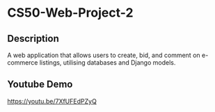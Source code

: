 # CS50-Web-Project-2

## Description
A web application that allows users to create, bid, and comment on e-commerce listings, utilising databases and Django models.

## Youtube Demo
https://youtu.be/7XfUFEdPZyQ
